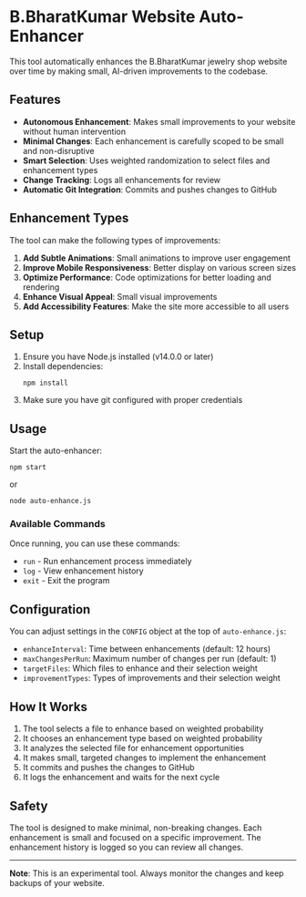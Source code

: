 # B.BharatKumar Website Auto-Enhancer

This tool automatically enhances the B.BharatKumar jewelry shop website over time by making small, AI-driven improvements to the codebase.

## Features

- **Autonomous Enhancement**: Makes small improvements to your website without human intervention
- **Minimal Changes**: Each enhancement is carefully scoped to be small and non-disruptive
- **Smart Selection**: Uses weighted randomization to select files and enhancement types
- **Change Tracking**: Logs all enhancements for review
- **Automatic Git Integration**: Commits and pushes changes to GitHub

## Enhancement Types

The tool can make the following types of improvements:

1. **Add Subtle Animations**: Small animations to improve user engagement
2. **Improve Mobile Responsiveness**: Better display on various screen sizes
3. **Optimize Performance**: Code optimizations for better loading and rendering
4. **Enhance Visual Appeal**: Small visual improvements
5. **Add Accessibility Features**: Make the site more accessible to all users

## Setup

1. Ensure you have Node.js installed (v14.0.0 or later)
2. Install dependencies:
   ```
   npm install
   ```
3. Make sure you have git configured with proper credentials

## Usage

Start the auto-enhancer:

```
npm start
```

or

```
node auto-enhance.js
```

### Available Commands

Once running, you can use these commands:

- `run` - Run enhancement process immediately
- `log` - View enhancement history
- `exit` - Exit the program

## Configuration

You can adjust settings in the `CONFIG` object at the top of `auto-enhance.js`:

- `enhanceInterval`: Time between enhancements (default: 12 hours)
- `maxChangesPerRun`: Maximum number of changes per run (default: 1)
- `targetFiles`: Which files to enhance and their selection weight
- `improvementTypes`: Types of improvements and their selection weight

## How It Works

1. The tool selects a file to enhance based on weighted probability
2. It chooses an enhancement type based on weighted probability
3. It analyzes the selected file for enhancement opportunities
4. It makes small, targeted changes to implement the enhancement
5. It commits and pushes the changes to GitHub
6. It logs the enhancement and waits for the next cycle

## Safety

The tool is designed to make minimal, non-breaking changes. Each enhancement is small and focused on a specific improvement. The enhancement history is logged so you can review all changes.

---

**Note**: This is an experimental tool. Always monitor the changes and keep backups of your website. 